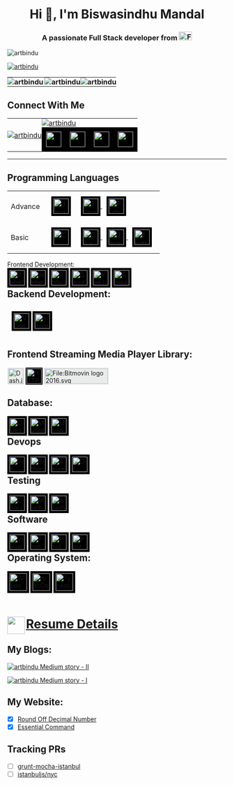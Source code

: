 
<!-- GitHub Profile Picture
![animated](https://avatars.githubusercontent.com/u/44528087?s=400&u=9e51f1d96969229ae1a25f0d1680b06e5ad69e94&v=4)
-->

<h1 align="center">Hi 👋, I'm Biswasindhu Mandal</h1>
<h3 align="center">A passionate Full Stack developer from 
<a href="https://en.wikipedia.org/wiki/India"><img alt="File:Flag of India.svg" src="https://upload.wikimedia.org/wikipedia/en/thumb/4/41/Flag_of_India.svg/800px-Flag_of_India.svg.png?20111003033457" decoding="async" width="30" height="20" srcset="https://upload.wikimedia.org/wikipedia/en/thumb/4/41/Flag_of_India.svg/1200px-Flag_of_India.svg.png?20111003033457 1.5x, https://upload.wikimedia.org/wikipedia/en/thumb/4/41/Flag_of_India.svg/1599px-Flag_of_India.svg.png?20111003033457 2x" data-file-width="1350" data-file-height="900"></a>
</h3>

<p align="left"> <img src="https://komarev.com/ghpvc/?username=artbindu&label=Profile%20views&color=0e75b6&style=flat" alt="artbindu" /> </p>

<p align="left"> <a href="https://github.com/ryo-ma/github-profile-trophy"><img src="https://github-profile-trophy.vercel.app/?username=artbindu&theme=onedark&margin-w=15" alt="artbindu" /></a> </p>

<!-- <ul>
  <li>🔭 I’m currently working on [MediaKind WMC](https://mediakind.wmc)</li>
  <li>🌱 I’m currently learning **Data Science**</li>
  <li>👯 I’m looking to collaborate on [I’m looking to collaborate on](https://Imlookingtocollaborateon)</li>
  <li>🤝 I’m looking for help with [I’m looking for help with](https://lookingforhelpwith)</li>
  <li>📝 I write articles on <a href="https://medium.com/@artbindu">
          <img align="end" width="30px" style="background-color:black; padding:2px;"
              src="./medium-logo-wordmark-black.svg"/>
      </a></li>
  <li>💬 Ask me about **Ask me about**</li>
  <li>📫 How to reach me: <strong>sindhu.online.24x7@gmail.com</strong></li>
  <li>📄 Know about my experiences <a href="https://artbindu.github.io/biswasindhu_cv.github.io/index.html">
          <img align="end" width="20px" style="background-color:black; padding:0px;"
              src="https://cdn.simpleicons.org/readthedocs/green"/>
      </a></li>
  <li>⚡ Fun fact **Fun Fact**</li>
</ul>  -->

<table style="border-collapse: collapse;">
    <!-- <caption><h2>Git Status</h2></caption> -->
    <tr>
		<th style="padding:0;margin:0;">
		    <img align="left" src="https://github-readme-stats.vercel.app/api/top-langs?username=artbindu&show_icons=true&locale=en&layout=compact&theme=dark#gh-dark-mode-only" alt="artbindu"/>
		</th>
		<th style="padding:0;margin:0;">
		    <img align="center" src="https://github-readme-stats.vercel.app/api?username=artbindu&show_icons=true&theme=dark#gh-dark-mode-only&locale=en" alt="artbindu"/>
		</th>
		<th style="padding:0;margin:0;">
		    <img align="center" src="https://github-readme-streak-stats.herokuapp.com/?user=artbindu&&show_icons=true&theme=dark#gh-dark-mode-only" alt="artbindu"/>
		</th>
	</tr>
</table>

## Connect With Me
<table>
	<tr>
		<td rowspan="2" style="padding:0;margin:0;">
		    <a href="https://in.linkedin.com/in/artbindu?trk=public-profile-badge-profile-badge-view-profile-cta">
                <img align="center" src="https://i.stack.imgur.com/D5Hwq.png" alt="artbindu" />
            </a>
		</td>
		<td colspan="4" style="padding:0;margin:0;">
             <a href="https://stackoverflow.com/users/10850045/art-bindu?tab=profile">
                <img align="center" src="https://so-stats-kurt-liao.vercel.app/api?user=10850045" alt="artbindu" />
            </a>
		</td>
	</tr>
	<tr>
	    <td align="center" style="padding:0;margin:0;">
	        <a href="https://www.hackerrank.com/artbindu">
                <img align="center" width="35px" style="background-color:black;padding:10px;"
                  src="https://cdn.worldvectorlogo.com/logos/hackerrank.svg"/>
            </a>
        </td>
        <td align="center" style="padding:0;margin:0;">
	        <a href="https://www.hackerearth.com/@artbindu">
                  <img align="center" width="35px" style="background-color:black;padding:10px;"
                      src="https://cdn.simpleicons.org/hackerearth/lblue"/>
            </a>
        </td>
        <td align="center" style="padding:0;margin:0;">
	        <a href="https://github.com/artbindu">
                  <img align="center" width="35px" style="background-color:black;padding:10px;"
                      src="https://cdn.simpleicons.org/github/f34f29"/>
            </a>
        </td>
        <td align="center" style="padding:0;margin:0;">
	        <a href="https://bitbucket.org/artbindu/">
                  <img align="center" width="35px" style="background-color:black;padding:10px;"
                      src="https://cdn.simpleicons.org/bitbucket/lblue"/>
            </a>
        </td>
	</tr>
</table>
<hr/>

## Programming Languages
<table>
    <tr>
        <td>Advance</td>
        <td align="center">
            <div style="display:block;padding:10px;text-align:justify;">
                <a href="https://developer.mozilla.org/en-US/docs/Web/JavaScript" style="margin-left:10px;">
                    <img align="left" alt="JavaScript" width="35px" style="background-color:black;padding:5px;"
                        src="https://cdn.simpleicons.org/javascript">
                </a>
                <a href="https://www.typescriptlang.org/" style="margin-left:10px;">
                    <img align="center" alt="Typescript" width="35px" style="background-color:black;padding:5px;"
                        src="https://cdn.simpleicons.org/typescript">
                </a>
                <a href="https://www.python.org/doc/" style="margin-left:10px;">
                    <img align="center" alt="Python" height="35px" width="35px" style="background-color:black;padding:5px;"
                        src="https://cdn.worldvectorlogo.com/logos/python-5.svg">
                </a>
            </div>
        </td>
    </tr>
    <tr>
        <td>Basic</td>
        <td align="center">
            <div style="display:block;padding:10px;text-align:justify;">
                <a href="https://www.learn-c.org/" style="margin-left:10px;">
                    <img align="left" alt="C" width="35px" style="background-color:black;padding:5px;"
                        src="https://cdn.simpleicons.org/c">
                </a>
                <a href="https://devdocs.io/cpp/" style="margin-left:10px;">
                    <img align="center" alt="C++" width="35px" style="background-color:black;padding:5px;"
                        src="https://cdn.simpleicons.org/c++">
                </a>
                <a href="https://docs.oracle.com/javase/tutorial/java/index.html" style="margin-left:10px;">
                    <img align="center" alt="Java" height="35px" width="35px" style="background-color:black;padding:5px;"
                        src="https://cdn.worldvectorlogo.com/logos/java-14.svg">
                </a>
                <a href="https://redhawk.concurrent-rt.com/docs/root/1Linux/5Compilers/Fortran/0890240-100.pdf" style="margin-left:10px;">
                    <img align="center" alt="fortran" width="35px" style="background-color:black; padding:5px;"
                        src="https://cdn.simpleicons.org/fortran">
                </a>
            </div>
        </td>
    </tr>
</table


## Frontend Development:
<div>
      <a href="https://babeljs.io/docs/en/learn/">
          <img align="left" alt="Babel" width="35px" style="background-color:black; padding:5px;"
              src="https://cdn.simpleicons.org/babel"/>
      </a>
      <a href="https://webpack.js.org/concepts/">
          <img align="left" alt="Webpack" width="35px" style="background-color:black; padding:5px;"
              src="https://cdn.simpleicons.org/webpack"/>
      </a>
      <a href="https://rollupjs.org/guide/en/">
          <img align="left" alt="Rollup.js" width="35px" style="background-color:black; padding:5px;"
              src="https://cdn.simpleicons.org/Rollup.js"/>
      </a>
      <a href="https://gruntjs.com/getting-started">
          <img align="left" alt="Grunt.js" height="35px" style="background-color:black; padding:5px;"
              src="https://cdn.worldvectorlogo.com/logos/grunt.svg"/>
      </a>
      <a href="https://vuejs.org/guide/introduction.html">
          <img align="left" alt="Vue.js" width="35px" style="background-color:black; padding:5px;"
              src="https://cdn.simpleicons.org/vue.js"/>
      </a>
      <a href="https://angular.io/docs">
          <img align="left" alt="Angular" width="35px" style="background-color:black; padding:5px;"
              src="https://cdn.simpleicons.org/angular"/>
      </a>
      <!-- <a href="https://reactjs.org/docs/getting-started.html">
          <img align="left" alt="React.js" width="35px" style="background-color:black; padding:5px;"
            src="https://cdn.simpleicons.org/react">
      </a> -->
</div>
<br />


## Backend Development:
<div style="display: block;padding:10px;margin-bottom:30px;text-align:justify;">
    <a href="https://nodejs.org/en/docs/">
        <img align="left" alt="NodeJs" width="35px" style="background-color:black; padding:5px;"
            src="https://cdn.simpleicons.org/node.js/"/>
    </a>
    <a href="https://expressjs.com/">
        <img align="left" alt="expressJs" width="35px" style="background-color:black; padding:5px;"
            src="https://cdn.simpleicons.org/express/EFEBEB"/>
    </a>
    <!-- <a href="https://docs.nestjs.com/">
        <img align="left" alt="expressJs" width="35px" style="background-color:black; padding:5px;"
            src="https://cdn.simpleicons.org/nestjs"/>
    </a>
    <a href="https://nextjs.org/docs">
        <img align="left" alt="expressJs" width="35px" style="background-color:black; padding:5px;"
            src="https://cdn.simpleicons.org/next.js"/>
    </a> -->
</div>
<br />

## Frontend Streaming Media Player Library:
<div>
      <a href="http://cdn.dashjs.org/latest/jsdoc/index.html">
          <img align="left" alt="Dash.js" height="35px" style="background-color:#EAECEC; padding:2px;"
              src="https://dashif.org/img/dashif-logo-283x100_new.jpg"/>
      </a>
      <a href="https://developer.apple.com/documentation/http_live_streaming">
          <img align="left" alt="HTTP Live Streaming" height="35px" style="background-color:black; padding:2px;"
              src="https://bitmovin.com/wp-content/uploads/2016/04/apple_hls_6401.jpg"/>
      </a>
      <a href="https://bitmovin.com/docs/player/tutorials">
         <img alt="File:Bitmovin logo 2016.svg" style="background-color:#EAECEC; padding:2px;"
              src="https://upload.wikimedia.org/wikipedia/commons/thumb/7/74/Bitmovin_logo_2016.svg/207px-Bitmovin_logo_2016.svg.png?20180705131518" decoding="async" width="145" height="35" srcset="https://upload.wikimedia.org/wikipedia/commons/thumb/7/74/Bitmovin_logo_2016.svg/311px-Bitmovin_logo_2016.svg.png?20180705131518 1.5x, https://upload.wikimedia.org/wikipedia/commons/thumb/7/74/Bitmovin_logo_2016.svg/414px-Bitmovin_logo_2016.svg.png?20180705131518 2x" data-file-width="145" data-file-height="35">
      </a>
</div>

<!-- ## Mobile App Development: -->
<!-- ## AI/ML: -->

## Database:
<div>
      <a href="https://docs.oracle.com/en/database/oracle/oracle-database/21/development.html">
          <img align="left" alt="Oracle (sql)" height="35px" style="background-color:black; padding:5px;"
              src="https://cdn.worldvectorlogo.com/logos/oracle-logo-3.svg"/>
      </a>
      <!-- <a href="https://learn.microsoft.com/en-us/sql/sql-server/educational-sql-resources?view=sql-server-ver16">
          <img align="left" alt="MsSQL (sql)" width="35px" style="background-color:black; padding:5px;"
              src="https://cdn.simpleicons.org/MicrosoftSQLServer"/>
      </a> -->
      <a href="https://dev.mysql.com/doc/">
          <img align="left" alt="MySql (sql)" width="35px" style="background-color:black; padding:5px;"
              src="https://cdn.simpleicons.org/mysql/869EF0"/>
      </a>
      <a href="https://www.mongodb.com/docs/">
          <img align="left" alt="Mongo DB (no-sql)" width="35px" style="background-color:black; padding:5px;"
            src="https://cdn.simpleicons.org/mongodb">
      </a>
</div>
<br />
<!-- ## Data Visualization -->

## Devops
<div>
      <a href="https://git-scm.com/docs/gittutorial">
          <img align="left" alt="Git" width="35px" style="background-color:black; padding:5px;"
              src="https://cdn.simpleicons.org/git"/>
      </a>
      <a href="https://debricked.com/docs/integrations/ci-build-systems/bitbucket.html">
          <img align="left" alt="Bitbucket" width="35px" style="background-color:black; padding:5px;"
              src="https://cdn.simpleicons.org/bitbucket/lblue"/>
      </a>
      <a href="https://learn.microsoft.com/en-us/azure/devops/?view=azure-devops">
          <img align="left" alt="Azure DevOps" width="35px" style="background-color:black; padding:5px;"
              src="https://cdn.simpleicons.org/AzureDevOps"/>
      </a>
      <a href="https://docs.gitlab.com/ee/tutorials/">
          <img align="left" alt="Git" width="35px" style="background-color:black; padding:5px;"
              src="https://cdn.simpleicons.org/gitlab"/>
      </a>
      <!-- <a href="https://docs.gitlab.com/ee/tutorials/">
          <img align="left" alt="Docker" width="35px" style="background-color:black; padding:5px;"
              src="https://cdn.simpleicons.org/docker"/>
      </a> -->
      <!-- <a href="https://confluence.atlassian.com/jiracoreserver073/jira-core-server-7-3-documentation-861255603.html">
          <img align="left" alt="Jira" width="35px" style="background-color:black; padding:5px;"
              src="https://cdn.simpleicons.org/jira"/>
      </a> -->
</div>
<br />
<!-- ## Backend as a Service (BaaS) -->
<!-- ## Framework
<div>
      <a href="https://www.electronjs.org/docs/latest/">
          <img align="left" alt="electron.js" width="35px" style="background-color:black; padding:5px;"
              src="https://cdn.simpleicons.org/electron"/>
      </a>
</div>
<br /> -->


## Testing
<div>
      <a href="https://www.chaijs.com/api/bdd/">
          <img align="left" alt="Chai.js (Library)" width="35px" style="background-color:black; padding:5px;"
              src="https://cdn.simpleicons.org/chai"/>
      </a>
      <a href="https://mochajs.org/api/">
          <img align="left" alt="Mocha.js (Framework)" width="35px" style="background-color:black; padding:5px;"
              src="https://cdn.simpleicons.org/mocha"/>
      </a>
      <a href="https://istanbul.js.org/">
          <img align="left" alt="Istanbul (Coverage)" width="35px" style="background-color:black; padding:5px;"
              src="https://istanbul.js.org/assets/istanbul-logo.png"/>
      </a>
      <!-- <a href="https://jasmine.github.io/pages/docs_home.html">
          <img align="left" alt="Jasmin" width="35px" style="background-color:black; padding:5px;"
            src="https://cdn.simpleicons.org/jasmine">
      </a> -->
</div>
<br />


## Software
<div>
      <a href="https://code.visualstudio.com/docs">
          <img align="left" alt="Visual Studio Code" width="35px" style="background-color:black; padding:5px;"
              src="https://cdn.simpleicons.org/VisualStudioCode"/>
      </a>
      <a href="https://learning.postman.com/docs/publishing-your-api/documenting-your-api/">
          <img align="left" alt="Postman" width="35px" style="background-color:black; padding:5px;"
              src="https://cdn.simpleicons.org/postman"/>
      </a>
      <a href="https://npp-user-manual.org/docs/">
          <img align="left" alt="Postman" width="35px" style="background-color:black; padding:5px;"
              src="https://cdn.simpleicons.org/notepad++/08730C"/>
      </a>
      <a href="https://www.charlesproxy.com/documentation/getting-started/">
          <img align="left" alt="Postman" width="35px" style="background-color:black; padding:5px;"
              src="https://artbindu.github.io/biswasindhu_cv.github.io/src/icons/charles_icon.svg"/>
      </a>
      <!-- <a href="https://swagger.io/docs/open-source-tools/swagger-ui/usage/installation/">
          <img align="left" alt="Swagger" width="35px" style="background-color:black; padding:5px;"
              src="https://cdn.simpleicons.org/swagger"/>
      </a> -->
</div>
<br />

## Operating System:
<div>
      <a href="https://learn.microsoft.com/en-us/windows-server/administration/windows-commands/cmd">
          <img align="left" alt="Windows" width="40px" style="background-color:black; padding:5px;"
              src="https://cdn.simpleicons.org/windows"/>
      </a>
      <a href="https://developer.apple.com/library/archive/documentation/OpenSource/Conceptual/ShellScripting/CommandLInePrimer/CommandLine.html">
          <img align="left" alt="macOs" height="40px" style="background-color:black; padding:5px;"
              src="https://cdn.worldvectorlogo.com/logos/macintosh.svg"/>
      </a>
      <!-- <a href="https://www.linux.org/forums/#linux-tutorials.122">
          <img align="left" alt="Python" width="40px" style="background-color:black; padding:5px;"
              src="https://cdn.simpleicons.org/linux"/>
      </a> -->
      <a href="https://ubuntu.com/tutorials/command-line-for-beginners">
          <img align="left" alt="Typescript" width="40px" style="background-color:black; padding:5px;"
              src="https://cdn.worldvectorlogo.com/logos/ubuntu-4.svg"/>
      </a>
</div>
<br />

<!-- ## Static Site Generator
## Game Engines
## Automation
## Other -->


<br/><br/></hr>

# <a href="https://artbindu.github.io/biswasindhu_cv.github.io/index.html"><img align="left" src="https://artbindu.github.io/biswasindhu_cv.github.io/favicon.ico" height="40px">Resume Details</a>
</hr>

## My Blogs:

  [![artbindu Medium story - II](https://medium-story.vercel.app/api?username=@artbindu&index=0)](https://medium.com/@artbindu/round-off-decimal-number-properly-using-regular-expression-1225d42239fb)

  [![artbindu Medium story - I](https://medium-story.vercel.app/api?username=@artbindu&index=1)](https://medium.com/@artbindu/puzzling-with-regular-expression-d2f6cc1d1976)

## My Website:

- [x] [Round Off Decimal Number](https://artbindu.github.io/roundoffdecimal.github.io/)
- [x] [Essential Command](https://artbindu.github.io/EssentialCmd.github.io/src/wincmd.html)

## Tracking PRs

- [ ] [grunt-mocha-istanbul](https://github.com/pocesar/grunt-mocha-istanbul/issues/75)
- [ ] [istanbuljs/nyc](https://github.com/istanbuljs/nyc/issues/1491)
